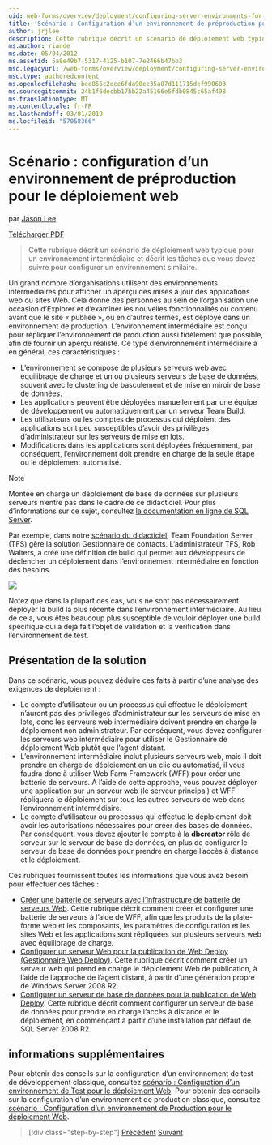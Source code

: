 ```yaml
---
uid: web-forms/overview/deployment/configuring-server-environments-for-web-deployment/scenario-configuring-a-staging-environment-for-web-deployment
title: 'Scénario : Configuration d’un environnement de préproduction pour le déploiement Web | Microsoft Docs'
author: jrjlee
description: Cette rubrique décrit un scénario de déploiement web typique pour un environnement intermédiaire et décrit les tâches que vous devez suivre pour configurer un env similaire...
ms.author: riande
ms.date: 05/04/2012
ms.assetid: 5a8e49b7-5317-4125-b107-7e2466b47bb3
msc.legacyurl: /web-forms/overview/deployment/configuring-server-environments-for-web-deployment/scenario-configuring-a-staging-environment-for-web-deployment
msc.type: authoredcontent
ms.openlocfilehash: bee856c2ece6fda90ec35a87d111715def990603
ms.sourcegitcommit: 24b1f6decbb17bb22a45166e5fdb0845c65af498
ms.translationtype: MT
ms.contentlocale: fr-FR
ms.lasthandoff: 03/01/2019
ms.locfileid: "57058366"
---
```

<a name="scenario-configuring-a-staging-environment-for-web-deployment"></a>Scénario : configuration d’un environnement de préproduction pour le déploiement web
====================
par [Jason Lee](https://github.com/jrjlee)

[Télécharger PDF](https://msdnshared.blob.core.windows.net/media/MSDNBlogsFS/prod.evol.blogs.msdn.com/CommunityServer.Blogs.Components.WeblogFiles/00/00/00/63/56/8130.DeployingWebAppsInEnterpriseScenarios.pdf)

> Cette rubrique décrit un scénario de déploiement web typique pour un environnement intermédiaire et décrit les tâches que vous devez suivre pour configurer un environnement similaire.


Un grand nombre d’organisations utilisent des environnements intermédiaires pour afficher un aperçu des mises à jour des applications web ou sites Web. Cela donne des personnes au sein de l’organisation une occasion d’Explorer et d’examiner les nouvelles fonctionnalités ou contenu avant que le site « publiée », ou en d’autres termes, est déployé dans un environnement de production. L’environnement intermédiaire est conçu pour répliquer l’environnement de production aussi fidèlement que possible, afin de fournir un aperçu réaliste. Ce type d’environnement intermédiaire a en général, ces caractéristiques :

- L’environnement se compose de plusieurs serveurs web avec équilibrage de charge et un ou plusieurs serveurs de base de données, souvent avec le clustering de basculement et de mise en miroir de base de données.
- Les applications peuvent être déployées manuellement par une équipe de développement ou automatiquement par un serveur Team Build.
- Les utilisateurs ou les comptes de processus qui déploient des applications sont peu susceptibles d’avoir des privilèges d’administrateur sur les serveurs de mise en lots.
- Modifications dans les applications sont déployées fréquemment, par conséquent, l’environnement doit prendre en charge de la seule étape ou le déploiement automatisé.

> [!NOTE]
> Montée en charge un déploiement de base de données sur plusieurs serveurs n’entre pas dans le cadre de ce didacticiel. Pour plus d’informations sur ce sujet, consultez [la documentation en ligne de SQL Server](https://technet.microsoft.com/library/ms130214.aspx).


Par exemple, dans notre [scénario du didacticiel](../deploying-web-applications-in-enterprise-scenarios/enterprise-web-deployment-scenario-overview.md), Team Foundation Server (TFS) gère la solution Gestionnaire de contacts. L’administrateur TFS, Rob Walters, a créé une définition de build qui permet aux développeurs de déclencher un déploiement dans l’environnement intermédiaire en fonction des besoins.

![](scenario-configuring-a-staging-environment-for-web-deployment/_static/image1.png)

Notez que dans la plupart des cas, vous ne sont pas nécessairement déployer la build la plus récente dans l’environnement intermédiaire. Au lieu de cela, vous êtes beaucoup plus susceptible de vouloir déployer une build spécifique qui a déjà fait l’objet de validation et la vérification dans l’environnement de test.

## <a name="solution-overview"></a>Présentation de la solution

Dans ce scénario, vous pouvez déduire ces faits à partir d’une analyse des exigences de déploiement :

- Le compte d’utilisateur ou un processus qui effectue le déploiement n’auront pas des privilèges d’administrateur sur les serveurs de mise en lots, donc les serveurs web intermédiaire doivent prendre en charge le déploiement non administrateur. Par conséquent, vous devez configurer les serveurs web intermédiaire pour utiliser le Gestionnaire de déploiement Web plutôt que l’agent distant.
- L’environnement intermédiaire inclut plusieurs serveurs web, mais il doit prendre en charge de déploiement en un clic ou automatisé, il vous faudra donc à utiliser Web Farm Framework (WFF) pour créer une batterie de serveurs. À l’aide de cette approche, vous pouvez déployer une application sur un serveur web (le serveur principal) et WFF répliquera le déploiement sur tous les autres serveurs de web dans l’environnement intermédiaire.
- Le compte d’utilisateur ou processus qui effectue le déploiement doit avoir les autorisations nécessaires pour créer des bases de données. Par conséquent, vous devez ajouter le compte à la **dbcreator** rôle de serveur sur le serveur de base de données, en plus de configurer le serveur de base de données pour prendre en charge l’accès à distance et le déploiement.

Ces rubriques fournissent toutes les informations que vous avez besoin pour effectuer ces tâches :

- [Créer une batterie de serveurs avec l’infrastructure de batterie de serveurs Web](creating-a-server-farm-with-the-web-farm-framework.md). Cette rubrique décrit comment créer et configurer une batterie de serveurs à l’aide de WFF, afin que les produits de la plate-forme web et les composants, les paramètres de configuration et les sites Web et les applications sont répliquées sur plusieurs serveurs web avec équilibrage de charge.
- [Configurer un serveur Web pour la publication de Web Deploy (Gestionnaire Web Deploy)](configuring-a-web-server-for-web-deploy-publishing-web-deploy-handler.md). Cette rubrique décrit comment créer un serveur web qui prend en charge le déploiement Web de publication, à l’aide de l’approche de l’agent distant, à partir d’une génération propre de Windows Server 2008 R2.
- [Configurer un serveur de base de données pour la publication de Web Deploy](configuring-a-database-server-for-web-deploy-publishing.md). Cette rubrique décrit comment configurer un serveur de base de données pour prendre en charge l’accès à distance et le déploiement, en commençant à partir d’une installation par défaut de SQL Server 2008 R2.

## <a name="further-reading"></a>informations supplémentaires

Pour obtenir des conseils sur la configuration d’un environnement de test de développement classique, consultez [scénario : Configuration d’un environnement de Test pour le déploiement Web](scenario-configuring-a-test-environment-for-web-deployment.md). Pour obtenir des conseils sur la configuration d’un environnement de production classique, consultez [scénario : Configuration d’un environnement de Production pour le déploiement Web](scenario-configuring-a-production-environment-for-web-deployment.md).

> [!div class="step-by-step"]
> [Précédent](scenario-configuring-a-test-environment-for-web-deployment.md)
> [Suivant](scenario-configuring-a-production-environment-for-web-deployment.md)
